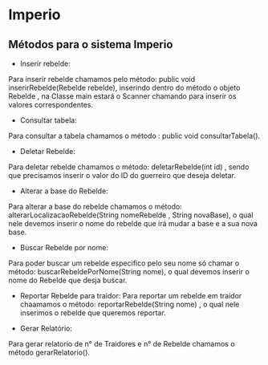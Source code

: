 # Imperio
## Métodos para o sistema Imperio

- Inserir rebelde:

Para inserir rebelde chamamos pelo método:
public void inserirRebelde(Rebelde rebelde), inserindo dentro do método o objeto Rebelde , na Classe main estará o Scanner chamando para inserir os valores correspondentes.

- Consultar tabela:

Para consultar a tabela chamamos o método : public void consultarTabela().

- Deletar Rebelde:

Para deletar rebelde chamamos o método: deletarRebelde(int id) , sendo que precisamos inserir o valor do ID do guerreiro que deseja deletar.

- Alterar a base do Rebelde:

Para alterar a base do rebelde chamamos o método: alterarLocalizacaoRebelde(String nomeRebelde , String novaBase), o qual nele devemos inserir o nome do rebelde que irá mudar a base e a sua nova base.

- Buscar Rebelde por nome:

Para poder buscar um rebelde especifico pelo seu nome só chamar o método: buscarRebeldePorNome(String nome), o qual devemos inserir o nome do Rebelde que desja buscar.

- Reportar Rebelde para traidor:
Para reportar um rebelde em traidor chaamamos o método: reportarRebelde(String nome) , o qual nele inserimos o rebelde que queremos reportar.

- Gerar Relatório:

Para gerar relatorio de n° de Traidores e n° de Rebelde chamamos o método gerarRelatorio().



